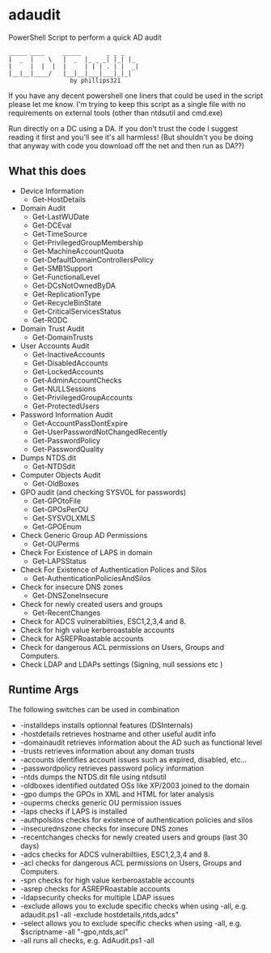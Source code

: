 # adaudit
PowerShell Script to perform a quick AD audit
```
_____ ____     _____       _ _ _
|  _  |    \   |  _  |_ _ _| |_| |_
|     |  |  |  |     | | | . | |  _|
|__|__|____/   |__|__|___|___|_|_|
                 by phillips321
```

If you have any decent powershell one liners that could be used in the script please let me know. I'm trying to keep this script as a single file with no requirements on external tools (other than ntdsutil and cmd.exe)

Run directly on a DC using a DA. If you don't trust the code I suggest reading it first and you'll see it's all harmless! (But shouldn't you be doing that anyway with code you download off the net and then run as DA??)

## What this does
* Device Information
  * Get-HostDetails
* Domain Audit
  * Get-LastWUDate
  * Get-DCEval
  * Get-TimeSource
  * Get-PrivilegedGroupMembership
  * Get-MachineAccountQuota
  * Get-DefaultDomainControllersPolicy
  * Get-SMB1Support
  * Get-FunctionalLevel
  * Get-DCsNotOwnedByDA
  * Get-ReplicationType
  * Get-RecycleBinState
  * Get-CriticalServicesStatus
  * Get-RODC
* Domain Trust Audit
  * Get-DomainTrusts
* User Accounts Audit
  * Get-InactiveAccounts
  * Get-DisabledAccounts
  * Get-LockedAccounts
  * Get-AdminAccountChecks
  * Get-NULLSessions
  * Get-PrivilegedGroupAccounts
  * Get-ProtectedUsers
* Password Information Audit
  * Get-AccountPassDontExpire
  * Get-UserPasswordNotChangedRecently
  * Get-PasswordPolicy
  * Get-PasswordQuality
* Dumps NTDS.dit
  * Get-NTDSdit
* Computer Objects Audit
  * Get-OldBoxes
* GPO audit (and checking SYSVOL for passwords)
  * Get-GPOtoFile
  * Get-GPOsPerOU
  * Get-SYSVOLXMLS
  * Get-GPOEnum
* Check Generic Group AD Permissions
  * Get-OUPerms
* Check For Existence of LAPS in domain
  * Get-LAPSStatus
* Check For Existence of Authentication Polices and Silos
  * Get-AuthenticationPoliciesAndSilos
* Check for insecure DNS zones
  * Get-DNSZoneInsecure
* Check for newly created users and groups
  * Get-RecentChanges
* Check for ADCS vulnerabiltiies, ESC1,2,3,4 and 8. 
* Check for high value kerberoastable accounts 
* Check for ASREPRoastable accounts
* Check for dangerous ACL permissions on Users, Groups and Computers. 
* Check LDAP and LDAPs settings (Signing, null sessions etc )

## Runtime Args
The following switches can be used in combination
* -installdeps installs optionnal features (DSInternals)
* -hostdetails retrieves hostname and other useful audit info
* -domainaudit retrieves information about the AD such as functional level
* -trusts retrieves information about any doman trusts
* -accounts identifies account issues such as expired, disabled, etc...
* -passwordpolicy retrieves password policy information
* -ntds dumps the NTDS.dit file using ntdsutil
* -oldboxes identified outdated OSs like XP/2003 joined to the domain
* -gpo dumps the GPOs in XML and HTML for later analysis
* -ouperms checks generic OU permission issues
* -laps checks if LAPS is installed
* -authpolsilos checks for existence of authentication policies and silos
* -insecurednszone checks for insecure DNS zones
* -recentchanges checks for newly created users and groups (last 30 days)
* -adcs checks for ADCS vulnerabiltiies, ESC1,2,3,4 and 8.
* -acl checks for dangerous ACL permissions on Users, Groups and Computers. 
* -spn checks for high value kerberoastable accounts 
* -asrep checks for ASREPRoastable accounts
* -ldapsecurity checks for multiple LDAP issues
* -exclude allows you to exclude specific checks when using -all, e.g. adaudit.ps1 -all -exclude hostdetails,ntds,adcs"
* -select allows you to exclude specific checks when using -all, e.g. $scriptname -all "-gpo,ntds,acl"
* -all runs all checks, e.g. AdAudit.ps1 -all
